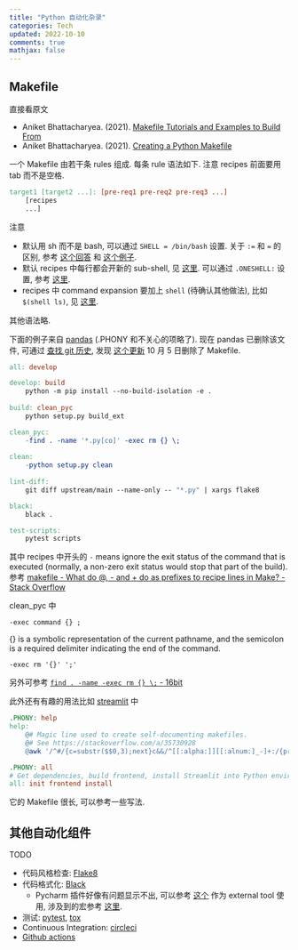 ```yaml
---
title: "Python 自动化杂录"
categories: Tech
updated: 2022-10-10
comments: true
mathjax: false
---
```


## Makefile

直接看原文

- Aniket Bhattacharyea. (2021). [Makefile Tutorials and Examples to Build From](https://earthly.dev/blog/make-tutorial/)
- Aniket Bhattacharyea. (2021). [Creating a Python Makefile](https://earthly.dev/blog/python-makefile/)

<!-- more -->

一个 Makefile 由若干条 rules 组成. 每条 rule 语法如下. 注意 recipes 前面要用 tab 而不是空格.

```makefile
target1 [target2 ...]: [pre-req1 pre-req2 pre-req3 ...]
	[recipes
	...]
```

注意

- 默认用 sh 而不是 bash, 可以通过 `SHELL = /bin/bash` 设置. 关于 `:=` 和 `=` 的区别, 参考 [这个回答](https://stackoverflow.com/questions/4879592/whats-the-difference-between-and-in-makefile) 和 [这个例子](https://nekonenene.hatenablog.com/entry/make-define-variables).
- 默认 recipes 中每行都会开新的 sub-shell, 见 [这里](https://www.gnu.org/software/make/manual/make.html#Execution). 可以通过 `.ONESHELL:` 设置, 参考 [这里](https://stackoverflow.com/questions/24736146/how-to-use-virtualenv-in-makefile/55404948#55404948).
- recipes 中 command expansion 要加上 `shell` (待确认其他做法), 比如 `$(shell ls)`, 见 [这里](https://web.mit.edu/gnu/doc/html/make_6.html).

其他语法略.

下面的例子来自 [pandas](https://github.com/pandas-dev/pandas/blob/main/Makefile) (.PHONY 和不关心的项略了). 现在 pandas 已删除该文件, 可通过 [查找 git 历史](https://stackoverflow.com/questions/12214746/find-a-commit-on-github-given-the-commit-hash), 发现 [这个更新](https://github.com/pandas-dev/pandas/pull/48958) 10 月 5 日删除了 Makefile.

```makefile
all: develop

develop: build
	python -m pip install --no-build-isolation -e .
	
build: clean_pyc
	python setup.py build_ext

clean_pyc:
	-find . -name '*.py[co]' -exec rm {} \;
	
clean:
	-python setup.py clean
	
lint-diff:
	git diff upstream/main --name-only -- "*.py" | xargs flake8

black:
	black .

test-scripts:
	pytest scripts
```

其中 recipes 中开头的 `-` means ignore the exit status of the command that is executed (normally, a non-zero exit status would stop that part of the build). 参考 [makefile - What do @, - and + do as prefixes to recipe lines in Make? - Stack Overflow](https://stackoverflow.com/questions/3477292/what-do-and-do-as-prefixes-to-recipe-lines-in-make)

clean_pyc 中

```shell
-exec command {} ;
```

{} is a symbolic representation of the current pathname, and the semicolon is a required delimiter indicating the end of the command.

```shell
-exec rm '{}' ';'
```

另外可参考 [`find . -name -exec rm {} \;` - 16bit](https://blog.16bit.in/a?ID=00150-9574ee2a-cc00-4785-8367-550e76ea6587)

此外还有有趣的用法比如 [streamlit](https://github.com/streamlit/streamlit/blob/develop/Makefile) 中

```makefile
.PHONY: help
help:
	@# Magic line used to create self-documenting makefiles.
	@# See https://stackoverflow.com/a/35730928
	@awk '/^#/{c=substr($$0,3);next}c&&/^[[:alpha:]][[:alnum:]_-]+:/{print substr($$1,1,index($$1,":")),c}1{c=0}' Makefile | column -s: -t

.PHONY: all
# Get dependencies, build frontend, install Streamlit into Python environment.
all: init frontend install
```

它的 Makefile 很长, 可以参考一些写法.

## 其他自动化组件

TODO

- 代码风格检查: [Flake8](https://flake8.pycqa.org/en/latest/)
- 代码格式化: [Black](https://black.readthedocs.io/en/stable/)
    - Pycharm 插件好像有问题显示不出, 可以参考 [这个](https://blog.csdn.net/qq_46138648/article/details/123645406) 作为 external tool 使用, 涉及到的宏参考 [这里](https://intellij-support.jetbrains.com/hc/en-us/community/posts/207072015-Is-there-an-overview-of-all-macro-variables-available-).
- 测试: [pytest](https://docs.pytest.org/en/7.1.x/), [tox](https://tox.wiki/en/latest/)
- Continuous Integration: [circleci](https://circleci.com/integrations/)
- [Github actions](https://github.com/features/actions)
